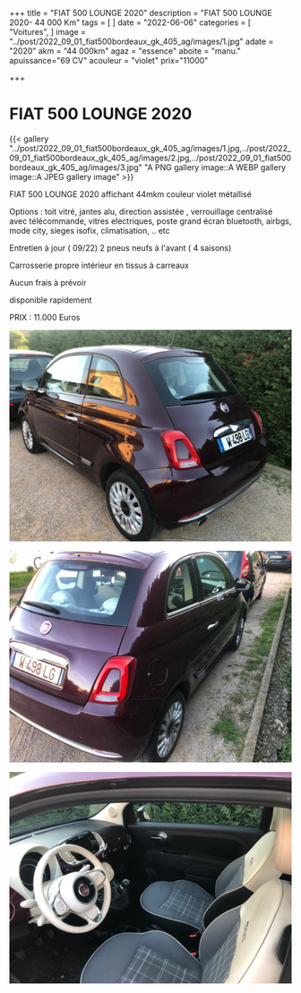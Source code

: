 +++
title = "FIAT 500 LOUNGE 2020"
description = "FIAT 500 LOUNGE 2020- 44 000 Km"
tags = [
]
date = "2022-06-06"
categories = [
    "Voitures",
]
image = "../post/2022_09_01_fiat500bordeaux_gk_405_ag/images/1.jpg"
adate = "2020"
akm = "44 000km"
agaz = "essence"
aboite = "manu."
apuissance="69 CV"
acouleur = "violet"
prix="11000"

+++

# FIAT 500 LOUNGE 2020

{{< gallery "../post/2022_09_01_fiat500bordeaux_gk_405_ag/images/1.jpg,../post/2022_09_01_fiat500bordeaux_gk_405_ag/images/2.jpg,../post/2022_09_01_fiat500bordeaux_gk_405_ag/images/3.jpg" "A PNG gallery image::A WEBP gallery image::A JPEG gallery image" >}}


FIAT 500 LOUNGE 2020 affichant 44mkm couleur violet métallisé

Options : toit vitré, jantes alu, direction assistée , verrouillage centralisé avec télécommande, vitres electriques, poste grand écran bluetooth, airbgs, mode city, sieges isofix, climatisation, .. etc

Entretien à jour ( 09/22)
2 pneus neufs à l'avant ( 4 saisons)

Carrosserie propre
intérieur en tissus à carreaux

Aucun frais à prévoir

disponible rapidement

PRIX : 11.000 Euros


<!-- more -->


![](images/1.jpg)

![](images/2.jpg)

![](images/3.jpg)

